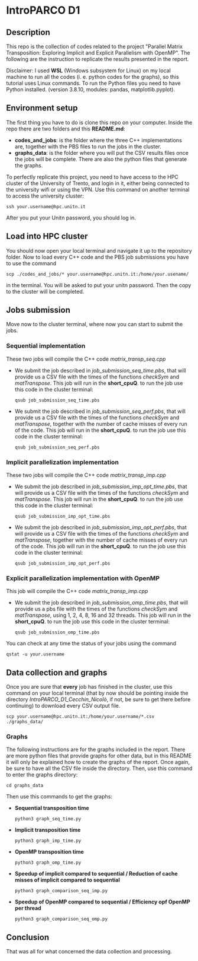 # IntroPARCO D1


## Description
This repo is the collection of codes related to the project "Parallel Matrix Transposition: Exploring Implicit
and Explicit Parallelism with OpenMP". The following are the instruction to replicate the results presented in the report.

Disclaimer: I used **WSL** (Windows subsystem for Linux) on my local machine to run all the codes (i. e. python codes for the graphs), so this tutorial uses Linux commands.
To run the Python files you need to have Python installed. (version 3.8.10, modules: pandas, matplotlib.pyplot).


## Environment setup
The first thing you have to do is clone this repo on your computer. Inside the repo there are two folders and this **README.md**:
- **codes_and_jobs**: is the folder where the three C++ implementations are, together with the PBS files to run the jobs in the cluster.
- **graphs_data**: is the folder where you will put the CSV results files once the jobs will be complete. There are also the python files that generate the graphs.

To perfectly replicate this project, you need to have access to the HPC cluster of the University of Trento, and login in it, either being connected to the university wifi or using the VPN.
Use this command on another terminal to access the university cluster:
```
ssh your.username@hpc.unitn.it
```
After you put your Unitn password, you should log in.


## Load into HPC cluster
You should now open your local terminal and navigate it up to the repository folder. Now to load every C++ code and the PBS job submissions you have to use the command
```
scp ./codes_and_jobs/* your.username@hpc.unitn.it:/home/your.usename/
```
in the terminal. You will be asked to put your unitn password. Then the copy to the cluster will be completed.


## Jobs submission
Move now to the cluster terminal, where now you can start to submit the jobs.

### Sequential implementation
These two jobs will compile the C++ code *matrix_transp_seq.cpp*
- We submit the job described in *job_submission_seq_time.pbs*, that will provide us a CSV file with the times of the functions *checkSym* and      *matTranspose*. This job will run in the **short_cpuQ**. to run the job use this code in the cluster terminal:
    ```
    qsub job_submission_seq_time.pbs
    ```
- We submit the job described in *job_submission_seq_perf.pbs*, that will provide us a CSV file with the times of the functions *checkSym* and      *matTranspose*, together with the number of cache misses of every run of the code. This job will run in the **short_cpuQ**. to run the job use this code in the cluster terminal:
    ```
    qsub job_submission_seq_perf.pbs
    ```

### Implicit parallelization implementation
These two jobs will compile the C++ code *matrix_transp_imp.cpp*
- We submit the job described in *job_submission_imp_opt_time.pbs*, that will provide us a CSV file with the times of the functions *checkSym* and      *matTranspose*. This job will run in the **short_cpuQ**. to run the job use this code in the cluster terminal:
    ```
    qsub job_submission_imp_opt_time.pbs
    ```
- We submit the job described in *job_submission_imp_opt_perf.pbs*, that will provide us a CSV file with the times of the functions *checkSym* and      *matTranspose*, together with the number of cache misses of every run of the code. This job will run in the **short_cpuQ**. to run the job use this code in the cluster terminal:
    ```
    qsub job_submission_imp_opt_perf.pbs
    ```
### Explicit parallelization implementation with OpenMP
This job will compile the C++ code *matrix_transp_imp.cpp*
- We submit the job described in *job_submission_omp_time.pbs*, that will provide us a pbs file with the times of the functions *checkSym* and      *matTranspose*, using 1, 2, 4, 8, 16 and 32 threads. This job will run in the **short_cpuQ**. to run the job use this code in the cluster terminal:
    ```
    qsub job_submission_omp_time.pbs
    ```

You can check at any time the status of your jobs using the command
```
qstat -u your.username
```

## Data collection and graphs
Once you are sure that **every** job has finished in the cluster, use this command on your local terminal (that by now should be pointing inside the directory *IntroPARCO_D1_Cecchin_Nicolò*, if not, be sure to get there before continuing) to download every CSV output file.
```
scp your.username@hpc.unitn.it:/home/your.username/*.csv ./graphs_data/
```
### Graphs 
The following instructions are for the graphs included in the report. There are more python files that provide graphs for other data, but in this README it will only be explained how to create the graphs of the report.
Once again, be sure to have all the CSV file inside the directory. Then, use this command to enter the graphs directory:
```
cd graphs_data
```
Then use this commands to get the graphs:
- **Sequential transposition time**
    ```
    python3 graph_seq_time.py
    ```
- **Implicit transposition time**
    ```
    python3 graph_imp_time.py
    ```
- **OpenMP transposition time**
    ```
    python3 graph_omp_time.py
    ```
- **Speedup of implicit compared to sequential / Reduction of cache misses of implicit compared to sequential**
    ```
    python3 graph_comparison_seq_imp.py
    ```
- **Speedup of OpenMP compared to sequential / Efficiency opf OpenMP per thread**
    ```
    python3 graph_comparison_seq_omp.py
    ```

## Conclusion
That was all for what concerned the data collection and processing.